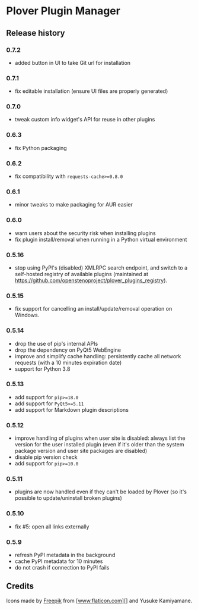 # Plover Plugin Manager

## Release history

### 0.7.2

* added button in UI to take Git url for installation

### 0.7.1

* fix editable installation (ensure UI files are properly generated)

### 0.7.0

* tweak custom info widget's API for reuse in other plugins

### 0.6.3

* fix Python packaging

### 0.6.2

* fix compatibility with `requests-cache>=0.8.0`

### 0.6.1

* minor tweaks to make packaging for AUR easier

### 0.6.0

* warn users about the security risk when installing plugins
* fix plugin install/removal when running in a Python virtual environment

### 0.5.16

* stop using PyPI's (disabled) XMLRPC search endpoint, and switch to a self-hosted registry of
  available plugins (maintained at <https://github.com/openstenoproject/plover_plugins_registry>).

### 0.5.15

* fix support for cancelling an install/update/removal operation on Windows.

### 0.5.14

* drop the use of pip's internal APIs
* drop the dependency on PyQt5 WebEngine
* improve and simplify cache handling: persistently cache all network
  requests (with a 10 minutes expiration date)
* support for Python 3.8

### 0.5.13

* add support for `pip>=18.0`
* add support for `PyQt5>=5.11`
* add support for Markdown plugin descriptions

### 0.5.12

* improve handling of plugins when user site is disabled: always list the
  version for the user installed plugin (even if it's older than the system
  package version and user site packages are disabled)
* disable pip version check
* add support for `pip>=10.0`

### 0.5.11

* plugins are now handled even if they can't be loaded by Plover
  (so it's possible to update/uninstall broken plugins)

### 0.5.10

* fix #5: open all links externally

### 0.5.9

* refresh PyPI metadata in the background
* cache PyPI metadata for 10 minutes
* do not crash if connection to PyPI fails

## Credits

Icons made by [Freepik][] from [www.flaticon.com][] and Yusuke Kamiyamane.

  [Freepik]: http://www.freepik.com/
  [www.flaticon.com]: http://www.flaticon.com/
